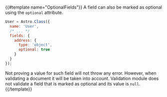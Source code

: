 {{#template name="OptionalFields"}}
A field can also be marked as optional using the `optional` attribute.

```js
User = Astro.Class({
  name: 'User',
  /* ... */
  fields: {
    address: {
      type: 'object',
      optional: true
    }
  }
});
```

Not proving a value for such field will not throw any error. However, when validating a document it will be taken into account. Validation module does not validate a field that is marked as optional and its value is `null`.
{{/template}}
